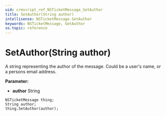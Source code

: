 ```yaml
---
uid: crmscript_ref_NSTicketMessage_SetAuthor
title: SetAuthor(String author)
intellisense: NSTicketMessage.SetAuthor
keywords: NSTicketMessage, GetAuthor
so.topic: reference
---
```


# SetAuthor(String author)

A string representing the author of the message. Could be a user&apos;s name, or a persons email address.

**Parameter:** 
* **author** String

```crmscript
NSTicketMessage thing;
String author;
thing.SetAuthor(author);
```

